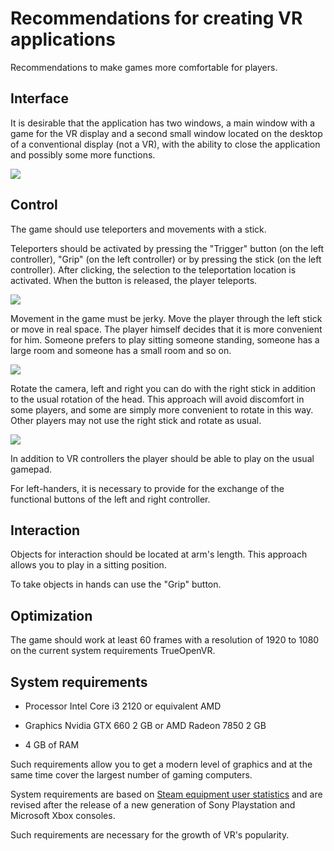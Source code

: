 ﻿# Recommendations for creating VR applications
Recommendations to make games more comfortable for players.

## Interface
It is desirable that the application has two windows, a main window with a game for the VR display and a second small window located on the desktop of a conventional display (not a VR), with the ability to close the application and possibly some more functions.

![](https://user-images.githubusercontent.com/9499881/27838382-5d76aadc-60fb-11e7-9a1c-a312f2dddccc.png)

## Control
The game should use teleporters and movements with a stick.


Teleporters should be activated by pressing the "Trigger" button (on the left controller), "Grip" (on the left controller) or by pressing the stick (on the left controller). After clicking, the selection to the teleportation location is activated. When the button is released, the player teleports.

![](https://user-images.githubusercontent.com/9499881/44600183-8f685c80-a7e9-11e8-8590-24207ea8aa33.gif)


Movement in the game must be jerky. Move the player through the left stick or move in real space. The player himself decides that it is more convenient for him. Someone prefers to play sitting someone standing, someone has a large room and someone has a small room and so on.

![](https://user-images.githubusercontent.com/9499881/44600157-7bbcf600-a7e9-11e8-87c7-b9719d76d6d3.gif)


Rotate the camera, left and right you can do with the right stick in addition to the usual rotation of the head. This approach will avoid discomfort in some players, and some are simply more convenient to rotate in this way. Other players may not use the right stick and rotate as usual.

![](https://user-images.githubusercontent.com/9499881/44600210-a9a23a80-a7e9-11e8-9322-a4625e41bb92.gif)


In addition to VR controllers the player should be able to play on the usual gamepad.


For left-handers, it is necessary to provide for the exchange of the functional buttons of the left and right controller.
## Interaction
Objects for interaction should be located at arm's length. This approach allows you to play in a sitting position.


To take objects in hands can use the "Grip" button.

## Optimization
The game should work at least 60 frames with a resolution of 1920 to 1080 on the current system requirements TrueOpenVR.

## System requirements
* Processor Intel Core i3 2120 or equivalent AMD

* Graphics Nvidia GTX 660 2 GB or AMD Radeon 7850 2 GB

* 4 GB of RAM

Such requirements allow you to get a modern level of graphics and at the same time cover the largest number of gaming computers.


System requirements are based on [Steam equipment user statistics](https://store.steampowered.com/hwsurvey) and are revised after the release of a new generation of Sony Playstation and Microsoft Xbox consoles.


Such requirements are necessary for the growth of VR's popularity.